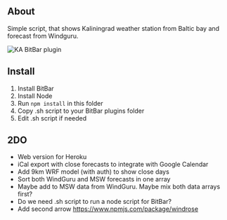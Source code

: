 ## About ##

Simple script, that shows Kaliningrad weather station from Baltic bay and forecast from Windguru.

![KA BitBar plugin](https://cloud.githubusercontent.com/assets/2384694/14348686/8234f2cc-fcbe-11e5-87ed-317d8c28b3cd.jpg)

## Install ##

1. Install BitBar
2. Install Node
3. Run `npm install` in this folder
4. Copy .sh script to your BitBar plugins folder
5. Edit .sh script if needed

## 2DO ##

* Web version for Heroku
* iCal export with close forecasts to integrate with Google Calendar
* Add 9km WRF model (with auth) to show close days
* Sort both WindGuru and MSW forecasts in one array
* Maybe add to MSW data from WindGuru. Maybe mix both data arrays first?
* Do we need .sh script to run a node script for BitBar?
* Add second arrow https://www.npmjs.com/package/windrose
